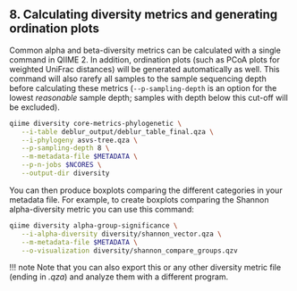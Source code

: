 ## 8. Calculating diversity metrics and generating ordination plots

Common alpha and beta-diversity metrics can be calculated with a single command in QIIME 2. In addition, ordination plots (such as PCoA plots for weighted UniFrac distances) will be generated automatically as well. This command will also rarefy all samples to the sample sequencing depth before calculating these metrics (`--p-sampling-depth` is an option for the lowest _reasonable_ sample depth; samples with depth below this cut-off will be excluded).

```bash
qiime diversity core-metrics-phylogenetic \
   --i-table deblur_output/deblur_table_final.qza \
   --i-phylogeny asvs-tree.qza \
   --p-sampling-depth 8 \
   --m-metadata-file $METADATA \
   --p-n-jobs $NCORES \
   --output-dir diversity
```

You can then produce boxplots comparing the different categories in your metadata file. For example, to create boxplots comparing the Shannon alpha-diversity metric you can use this command:

```bash
qiime diversity alpha-group-significance \
   --i-alpha-diversity diversity/shannon_vector.qza \
   --m-metadata-file $METADATA \
   --o-visualization diversity/shannon_compare_groups.qzv
```

!!! note
    Note that you can also export this or any other diversity metric file (ending in _.qza_) and analyze them with a different program.
